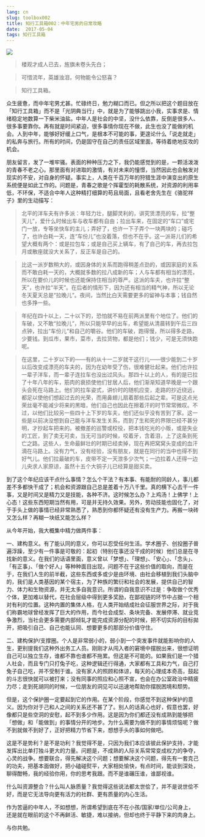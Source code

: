```yaml
---
lang: cn
slug: toolbox002
title: 知行工具箱002：中年宅男的日常攻略
date:  2017-05-04
tags: 知行工具箱
---
```

<!-- more -->
![](http://oouh9u8nz.bkt.gdipper.com//toolbox002.jpg)

> 楼观才成人已去，旌旗未卷头先白；

> 可惜流年，英雄浊泪，何物能令公怒喜？

> 知行工具箱。

众生疲惫，而中年宅男尤甚。忙碌终日，勉力糊口而已。但之所以把这个题目放在「知行工具箱」而不是「光阴典当行」中，就是为了能够跳出小我，实事求是、情绪稳定地数算一下柴米油盐。中年人是社会的中坚，没什么依靠，反倒是很多人、很多事要靠你。再有就是时间紧迫，很多事情你现在不做，此生也没了能做的机会。人到中年，能够好好缓上口气，是根本不可能的事，更遑论什么「说走就走」的私奔与旅行。所有的时间，仍是固守在自己的责任区域里面，等待着绝地反攻的机会。

朋友留言，发了一堆牢骚。表面的种种压力之下，我仍能感觉到的是，一颗活泼泼的青春不老之心。那里面有对进取的激情，有对未来的憧憬，当然因此也会触发对现实的不安，对自身的怀疑。事实上，人类在千百万年的狩猎生涯中演变出的原生系统便是如此工作的。问题是，青春之歌是个挥霍型的耗散系统，对资源的利用率低，不环保，不适合中年人这种精打细算的苟且局面，且看老舍先生在《骆驼祥子》里的生动描写：

> 北平的洋车夫有许多派：年轻力壮，腿脚灵利的，讲究赁漂亮的车，拉“整天儿”，爱什么时候出车与收车都有自由；拉出车来，在固定的“车口”或宅门一放，专等坐快车的主儿；弄好了，也许一下子弄个一块两块的；碰巧了，也许白耗一天，连“车份儿”也没着落，但也不在乎。这一派哥儿们的希望大概有两个：或是拉包车；或是自己买上辆车，有了自己的车，再去拉包月或散座就没大关系了，反正车是自己的。 

> 比这一派岁数稍大的，或因身体的关系而跑得稍差点劲的，或因家庭的关系而不敢白耗一天的，大概就多数的拉八成新的车；人与车都有相当的漂亮，所以在要价儿的时候也还能保持住相当的尊严。这派的车夫，也许拉“整天”，也许拉“半天”。在后者的情形下，因为还有相当的精气神，所以无论冬天夏天总是“拉晚儿”。夜间，当然比白天需要更多的留神与本事；钱自然也多挣一些。 

> 年纪在四十以上，二十以下的，恐怕就不易在前两派里有个地位了。他们的车破，又不敢“拉晚儿”，所以只能早早的出车，希望能从清晨转到午后三四点钟，拉出“车份儿”和自己的嚼谷。他们的车破，跑得慢，所以得多走路，少要钱。到瓜市，果市，菜市，去拉货物，都是他们；钱少，可是无须快跑呢。 

> 在这里，二十岁以下的——有的从十一二岁就干这行儿——很少能到二十岁以后改变成漂亮的车夫的，因为在幼年受了伤，很难健壮起来。他们也许拉一辈子洋车，而一辈子连拉车也没出过风头。那四十以上的人，有的是已拉了十年八年的车，筋肉的衰损使他们甘居人后，他们渐渐知道早晚是一个跟头会死在马路上。他们的拉车姿式，讲价时的随机应变，走路的抄近绕远，都足以使他们想起过去的光荣，而用鼻翅儿扇着那些后起之辈。可是这点光荣丝毫不能减少将来的黑暗，他们自己也因此在擦着汗的时节常常微叹。不过，以他们比较另一些四十上下岁的车夫，他们还似乎没有苦到了家。这一些是以前决没想到自己能与洋车发生关系，而到了生和死的界限已经不甚分明，才抄起车把来的。被撤差的巡警或校役，把本钱吃光的小贩，或是失业的工匠，到了卖无可卖，当无可当的时候，咬着牙，含着泪，上了这条到死亡之路。这些人，生命最鲜壮的时期已经卖掉，现在再把窝窝头变成的血汗滴在马路上。没有力气，没有经验，没有朋友，就是在同行的当中也得不到好气儿。他们拉最破的车，皮带不定一天泄多少次气；一边拉着人还得一边儿央求人家原谅，虽然十五个大铜子儿已经算是甜买卖。 

到了这个年纪应该干点什么事情？怎么个干法？有本事、有能耐的同龄人，事儿都差不多都快干成了；机会和资源跟自己总是差着十万八千里。真的横下心去干一件事，又是时间又是精力又是技能，各种不济。这时候怎么办？上鸡汤！上佛学！上心态！这些东西短期当然有用，可是并无持久效果。另外，劳动技能也固化了，对于手头上做的事情已经非常熟悉了，熟悉到你都怀疑还有没有生产力。再搬一块砖又怎么样？再糊一块纸又能怎么样？

从今年开始，我大概集中精力做两件事：

一、建构意义。有了能认同的意义，你可以忍受任何生活。学术圈子、创投圈子普遍浮躁，至少有一件事是可敬的：起初（特别在事还没干成的时候）他们总是在寻找新的意义。在我们的话语里面，意义曾以「梦想」、「理想」、「安心」、「念头」、「有正事」、「做个好人」等种种面目出现，问题不在于这些价值的取向，而是在于，在我们人生的前半截，这些东西或多或少是由环境、由社会移植到我们头脑中的，我们是人类基因的某个宿主，为了种族的繁衍和社会的发展，提供自己的智力、体力和生物资源，并无太多自我意识。所谓的自我意识不过是：争取做个优秀个体，更加难以替代，在社会层级中得到更多奖励，在鄙视链的环节中占据一个相对有利的位置。这种内置的集体人格，在人类开始结成社会征服世界之际，对于我们称霸地球曾经发挥了巨大的作用，而今社会成型、条块完备、发展停滞、就业竞争激烈，当社会更多需要内部倾轧才能完成资源分配的时候，把不切实际的目标拋开，把吸引自己、自己也能认同、想要更多的那部分价值守住。

二、建构保护/支撑圈。个人是非常弱小的，弱小到一个突发事件就能影响你的人生，更别提我们这种外出务工人员。刚刚才从闯入者的窘境中摆脱出来，很想证明自己可以独立生存，谁都不靠也谁都不拖累。但这是不可能的。如果我们是一个猎人社会，而且专门只打兔子吃，这种逻辑还行得通，大家都有工具和力气，自己打兔子自己吃，并不受制于谁。没有家人的照顾和体谅，每天的心理成本奇高，鼓起的斗志很快就可以被打来；没有同事的照应和心照不宣，也会在办公室政治中精疲力尽；走到死胡同的时候，一位朋友的洞见可以迅速地帮助你摆脱困境和颓势。

但是，这个保护圈一定要起到它的作用。在某个阶段，你感觉不到这种保护的意义。因为你对于己和人之间的关系还不甚了了。别人的话真心也好，假意也罢，好像都只是些空洞的安慰，起不到多少作用。这是因为你们都还没有成熟到能够把「想做」和「能做到」的事情分开的地步。为什么需要为做不到的事情烦恼呢？做不到就做不到好了，正好把精力节省下来，想想手头的事如何做吧。

这是不是势利？是不是功利？我觉得不是，只因为我们本应该彼此保护支持，才能发挥出比单打独斗更大的力量。问题是，不成熟的人际关系常常变成权力的争夺，心灵的战争。想要联合，得先解决这个问题；想要解决这个问题，得先有一套克己的功夫，把基本面做好，把小磕碰熨平，大家相处愉快，有点时间，能谈到深处，聊得酣畅，我的经验你用，你的思考我跟。而不是谁碾压谁，谁鄙视谁。

什么叫资源整合？什么叫人脉质量？我觉得这些说法都太世侩了，并不是说世侩不好，而是它无法导向更有活力的社群、更有质量的内心生活。

作为苦逼的中年人，不如想想，所谓希望到底在不在小孩/国家/单位/公司身上，还是就在眼前的这个不再鲜活、敏捷，难以接纳，但却也终于平静下来的肉身上。

与你共勉。